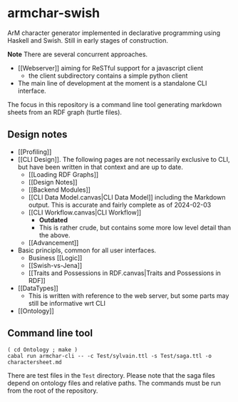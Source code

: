 # armchar-swish

ArM character generator implemented in declarative programming
using Haskell and Swish.  Still in early stages of construction.

**Note** There are several concurrent approaches.
+ [[Webserver]] aiming for ReSTful support for a javascript client
    + the client subdirectory contains a simple python client
+ The main line of development at the moment is a standalone CLI interface.

The focus in this repository is a command line tool generating
markdown sheets from an RDF graph (turtle files).

## Design notes

+ [[Profiling]]
+ [[CLI Design]].  The following pages are not necessarily exclusive to CLI, but have been written in that context and are up to date.
	+ [[Loading RDF Graphs]]
	+ [[Design Notes]]
	+ [[Backend Modules]]
	+ [[CLI Data Model.canvas|CLI Data Model]]  including the Markdown output.  This is accurate and fairly complete as of 2024-02-03
	+ [[CLI Workflow.canvas|CLI Workflow]] 
		+ **Outdated**
		+ This is rather crude, but contains some more low level detail than the above.
	+ [[Advancement]]
+ Basic principls, common for all user interfaces.
	+ Business [[Logic]]
	+ [[Swish-vs-Jena]]
	+ [[Traits and Possessions in RDF.canvas|Traits and Possessions in RDF]]
+ [[DataTypes]]
	+ This is written with reference to the web server, but some parts may still be informative wrt CLI
+ [[Ontology]]

## Command line tool

```
( cd Ontology ; make )
cabal run armchar-cli -- -c Test/sylvain.ttl -s Test/saga.ttl -o charactersheet.md
```

There are test files in the `Test` directory.  Please note that the
saga files depend on ontology files and relative paths.  The commands must
be run from the root of the repository.

